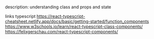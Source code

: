 description:
understanding class and props and state

links
typescript
https://react-typescript-cheatsheet.netlify.app/docs/basic/getting-started/function_components
https://www.w3schools.io/learn/react-typescript-class-components/
https://felixgerschau.com/react-typescript-components/